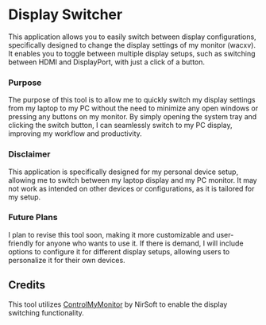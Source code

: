 # Display Switcher
This application allows you to easily switch between display configurations, specifically designed to change the display settings of my monitor (wacxv). It enables you to toggle between multiple display setups, such as switching between HDMI and DisplayPort, with just a click of a button.

### Purpose
The purpose of this tool is to allow me to quickly switch my display settings from my laptop to my PC without the need to minimize any open windows or pressing any buttons on my monitor. By simply opening the system tray and clicking the switch button, I can seamlessly switch to my PC display, improving my workflow and productivity.

### Disclaimer
This application is specifically designed for my personal device setup, allowing me to switch between my laptop display and my PC monitor. It may not work as intended on other devices or configurations, as it is tailored for my setup.

### Future Plans
I plan to revise this tool soon, making it more customizable and user-friendly for anyone who wants to use it. If there is demand, I will include options to configure it for different display setups, allowing users to personalize it for their own devices.

## Credits
This tool utilizes [ControlMyMonitor](https://www.nirsoft.net/utils/control_my_monitor.html) by NirSoft to enable the display switching functionality.

